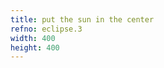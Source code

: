 ```yaml
---
title: put the sun in the center
refno: eclipse.3
width: 400
height: 400
---
```


<script>
function setup() {
  createCanvas(400, 400);
}
function draw() {
  background(220);
  translate(width/2,height/2)
  fill('yellow')
  circle(0,0,80)
}</script>
